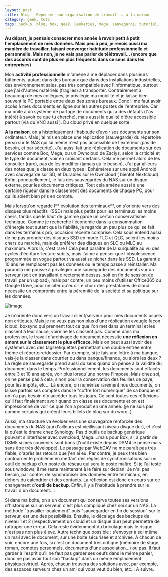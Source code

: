 ```yaml
---
layout: post
title: Blog - Repenser son organisation de travail... à la maison
category: geek, tuto
tags: backup, blog, box, geek, Geekeries, mega, sauvegarde, tutoriel, Tutoriels
---
```

**Au départ, je pensais consacrer mon année à revoir petit à petit l'emplacement de mes données. Mais peu à peu, je revois aussi ma manière de travailler, faisant converger habitude professionnelle et personnelle. Mais non, je ne vais pas parler de télétravail... (encore que des accords sont de plus en plus fréquents dans ce sens dans les entreprises)**

Mon **activité professionnelle** m'amène à me déplacer dans plusieurs bâtiments, autant dans des bureaux que dans des installations industrielles, des environnement sales, pas très compatible avec l'informatique, surtout que j'ai d'autres matériels (fragiles) à transporter. Contrairement à beaucoup de mes collègues, je privilégie ma mobilité et je laisse bien souvent le PC portable entre deux des zones bureaux. Donc il me faut avoir accès à mes documents en ligne sur les autres postes de l'entreprise. Car ma boite a un système de partage de documents qui a des défauts (t'as intérêt à savoir ce que tu cherche), mais aussi la qualité d'être accessible partout (via du VNC aussi ). Du cloud privé en quelque sorte.

**A la maison**, on a historiquement l'habitude d'avoir ses documents sur son ordinateur. Mais j'ai mis en place une réplication (sauvegarde) du répertoire perso sur le NAS qui lui même n'est pas accessible de l'extérieur (pas de besoin, et par sécurité). J'ai aussi fait une réplication de documents sur des services comme Box, Mega, ou un Owncloud de Zaclys, selon la criticité et le type de document, voir en croisant certains. Cela me permet alors de les consulter (rare), pas de les modifier (jamais eu le besoin). J'ai par ailleurs des notes que je classe en deux types : Ephémères sur une appli Android avec sauvegarde sur SD, et Durables sur le Owncloud ( bientôt Nextcloud). Enfin, ponctuellement, je fais des sauvegardes du NAS sur un disque externe, pour les documents critiques. Tout cela amène aussi à une certaine rigueur dans le classement des documents de chaque PC, pour qu'ils soient bien pris en compte.

Mais lorsqu'on regarde l**'évolution des terminaux**, on s'oriente vers des disques plus réactifs  (SSD) mais plus petits pour les terminaux les moins chers, tandis que le haut de gamme garde un certain conservatisme technique. Comme je recherche l'économie dans la consommation d'énergie tout autant que la fiabilité, je regarde un peu plus ce qui se fait dans les terminaux pro, occasion récente comprise. Cela sous entend aussi de ne pas prendre des disques SSD en mode TLC et QLC, soient les moins chers du marché, mais de préférer des disques en SLC ou MLC au maximum. Alors là, c'est rare ! Cela peut paraître de la surqualité au vu des cycles d'écriture-lecture subits, mais j'aime à penser que l'obsolescence programmée en vogue partout va aussi se nicher dans les SSD. La garantie 10 ans ne remplacent pas les données ou le temps passé à réinstaller. Ma paranoïa me pousse à privilégier une sauvegarde des documents sur un serveur (soit en travaillant directement dessus, soit en fin de session de travail par un upload), mais par contre, un peu moins d'utiliser Office365 ou Google Drive, pour ne citer qu'eux. Le choix des prestataires de cloud nécessite un compromis entre la pérennité de la société et sa politique sur les données.

![image](https://filedn.eu/llqi9IBxlYouGRXYG2xlROb/img/2016/backup.jpg)

Je m'oriente donc vers un travail client/serveur pour mes documents usuels non critiques. Mais je ne veux pas non plus d'une réplication aveugle façon icloud, boxsync qui prennent tout ce que l'on met dans un terminal et les classent à leur sauce, voire ne les classent pas. Comme dans ma profession, le travail d'archivage de document nécessite **une réflexion en amont sur le classement le plus efficace**. Mais on peut aussi avoir des systèmes avec des tags/etiquettes permettant une double entrée entre thème et répertoire/dossier. Par exemple, si je fais une lettre à ma banque, vais-je la classer dans courrier ou dans banque/finance, ou alors les deux ? La règle de sauvegarde prend aussi du sens quand on pense à la validité du document dans le temps. Professionnellement, les documents sont effacés entre 3 et 10 ans après, voir plus lorsqu'une norme l'impose. Mais chez soi, on ne pense pas à cela, sinon pour la conservation des feuilles de paye, pour les impôts, etc... Là encore, on numérise rarement nos documents, on laisse parfois ses comptes dans le "coffre fort numérique" de sa banque et on n'a pas besoin d'y accéder tous les jours. Ce sont toutes ces réflexions qu'il faut finalement avoir quand on classe ses documents et on est impressionné de voir ce que l'on a produit en une année. (je ne suis pas comme certains qui créent leurs billets de blog sur du word..).

Aussi, ma structure va évoluer vers une sauvegarde renforcée des documents du NAS (qui d'ailleurs est vieillissant niveau disque dur), et c'est là qu'est le drame chez Synology. Pas d'outils de backup générique pouvant s'interfacer avec owncloud, Mega....mais pour Box, si, à partir de DSM5 si mes souvenirs sont bons (l'outil existe depuis DSM4 je pense mais sans être très développé). Le passage par WebDAV ne me paraît pas très fiable, d'après les retours que j'en ai eu. Par contre, je peux très bien contourner le problème en mettant des règles de synchronisations sur un outil de backup d'un poste du réseau qui sera le poste maître. Si je l'ai testé sous windows, il me reste maintenant à le faire sur debian. Je n'ai pas besoin, par contre, de synchroniser des données entre terminaux, en dehors du calendrier et des contacts. La réflexion est donc en cours sur ce changement d'**outil de backup**. Enfin, il y a l'habitude à prendre sur le travail d'un document....

Si dans ma boîte, on a un document qui conserve toutes ses versions d'historique sur un serveur, c'est plus compliqué chez soi sur un NAS. La méthode "travailler localement" puis "sauvegarder en fin de session" sur le serveur, est une des possibilités. Ensuite, le décalage des backups de niveau 1 et 2 (respectivement un cloud et un disque dur) peut permettre de rattraper une erreur. Cela reste évidemment du bricolage mais le risque n'est pas non plus élevé. Autre technique possible : s'envoyer à soi même un mail avec le document, sur une boite sécurisée et archivée. A chacun de voir, encore une fois, si c'est un document très critique (mémoire de stage, roman, comptes personnels, documents d'une association...) ou pas. Il faut garder à l'esprit qu'il ne faut pas garder ses oeufs dans le même panier, donc ne pas avoir tout son "backup" dans un même emplacement physique/virtuel. Après, chacun trouvera des solutions avec, par exemple, des espaces serveurs chez un ami qui vous veut du bien, etc... A suivre.
